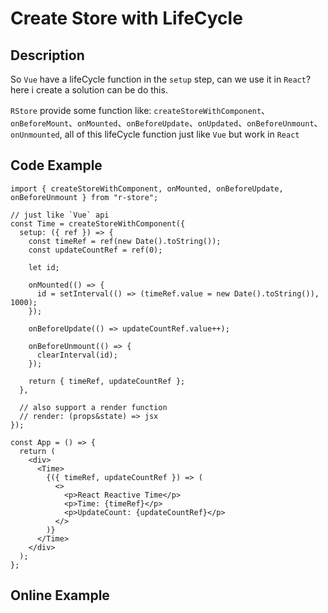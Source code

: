 # Create Store with LifeCycle

## Description

So `Vue` have a lifeCycle function in the `setup` step, can we use it in `React`? here i create a solution can be do this.

`RStore` provide some function like: `createStoreWithComponent`、`onBeforeMount`、`onMounted`、`onBeforeUpdate`、`onUpdated`、`onBeforeUnmount`、`onUnmounted`, all of this lifeCycle function just like `Vue` but work in `React`

## Code Example

```tsx
import { createStoreWithComponent, onMounted, onBeforeUpdate, onBeforeUnmount } from "r-store";

// just like `Vue` api
const Time = createStoreWithComponent({
  setup: ({ ref }) => {
    const timeRef = ref(new Date().toString());
    const updateCountRef = ref(0);

    let id;

    onMounted(() => {
      id = setInterval(() => (timeRef.value = new Date().toString()), 1000);
    });

    onBeforeUpdate(() => updateCountRef.value++);

    onBeforeUnmount(() => {
      clearInterval(id);
    });

    return { timeRef, updateCountRef };
  },

  // also support a render function
  // render: (props&state) => jsx
});

const App = () => {
  return (
    <div>
      <Time>
        {({ timeRef, updateCountRef }) => (
          <>
            <p>React Reactive Time</p>
            <p>Time: {timeRef}</p>
            <p>UpdateCount: {updateCountRef}</p>
          </>
        )}
      </Time>
    </div>
  );
};
```

## Online Example

<script setup>
  import CreateWithComponent from '@theme/components/createStoreWithComponent.vue'
</script>

<CreateWithComponent />

